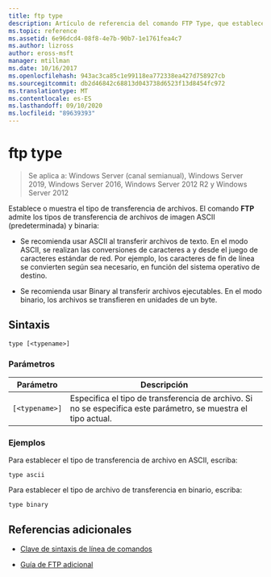 ```yaml
---
title: ftp type
description: Artículo de referencia del comando FTP Type, que establece o muestra el tipo de transferencia de archivos.
ms.topic: reference
ms.assetid: 6e96dcd4-08f8-4e7b-90b7-1e1761fea4c7
ms.author: lizross
author: eross-msft
manager: mtillman
ms.date: 10/16/2017
ms.openlocfilehash: 943ac3ca85c1e99118ea772338ea427d758927cb
ms.sourcegitcommit: db2d46842c68813d043738d6523f13d8454fc972
ms.translationtype: MT
ms.contentlocale: es-ES
ms.lasthandoff: 09/10/2020
ms.locfileid: "89639393"
---
```

# <a name="ftp-type"></a>ftp type

> Se aplica a: Windows Server (canal semianual), Windows Server 2019, Windows Server 2016, Windows Server 2012 R2 y Windows Server 2012

Establece o muestra el tipo de transferencia de archivos. El comando **FTP** admite los tipos de transferencia de archivos de imagen ASCII (predeterminada) y binaria:

- Se recomienda usar ASCII al transferir archivos de texto. En el modo ASCII, se realizan las conversiones de caracteres a y desde el juego de caracteres estándar de red. Por ejemplo, los caracteres de fin de línea se convierten según sea necesario, en función del sistema operativo de destino.

- Se recomienda usar Binary al transferir archivos ejecutables. En el modo binario, los archivos se transfieren en unidades de un byte.

## <a name="syntax"></a>Sintaxis

```
type [<typename>]
```

### <a name="parameters"></a>Parámetros

| Parámetro | Descripción |
| --------- | ----------- |
| `[<typename>]` | Especifica el tipo de transferencia de archivo. Si no se especifica este parámetro, se muestra el tipo actual.|

### <a name="examples"></a>Ejemplos

Para establecer el tipo de transferencia de archivo en ASCII, escriba:

```
type ascii
```

Para establecer el tipo de archivo de transferencia en binario, escriba:

```
type binary
```

## <a name="additional-references"></a>Referencias adicionales

- [Clave de sintaxis de línea de comandos](command-line-syntax-key.md)

- [Guía de FTP adicional](/previous-versions/orphan-topics/ws.10/cc756013(v=ws.10))
